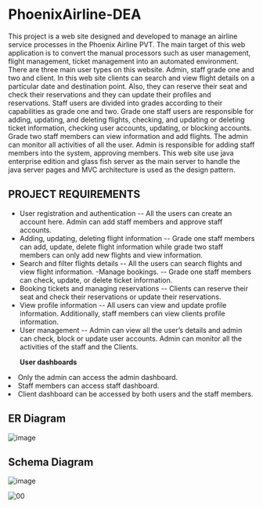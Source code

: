 # PhoenixAirline-DEA

This project is a web site designed and developed to manage an airline service processes in the 
Phoenix Airline PVT. The main target of this web application is to convert the manual processors 
such as user management, flight management, ticket management into an automated 
environment. 
There are three main user types on this website. Admin, staff grade one and two and client. In 
this web site clients can search and view flight details on a particular date and destination point. 
Also, they can reserve their seat and check their reservations and they can update their profiles 
and reservations. 
Staff users are divided into grades according to their capabilities as grade one and two. Grade 
one staff users are responsible for adding, updating, and deleting flights, checking, and updating 
or deleting ticket information, checking user accounts, updating, or blocking accounts. Grade two 
staff members can view information and add flights.
The admin can monitor all activities of all the user. Admin is responsible for adding staff members 
into the system, approving members. This web site use java enterprise edition and glass fish 
server as the main server to handle the java server pages and MVC architecture is used as the 
design pattern.

## PROJECT REQUIREMENTS 
- User registration and authentication
--  All the users can create an account here. Admin can add staff members and approve staff 
accounts.
- Adding, updating, deleting flight information
-- Grade one staff members can add, update, delete flight information while grade two staff 
members can only add new flights and view information.
- Search and filter flights details
-- All the users can search flights and view flight information.
-Manage bookings.
-- Grade one staff members can check, update, or delete ticket information.
- Booking tickets and managing reservations
-- Clients can reserve their seat and check their reservations or update their reservations.
- View profile information
-- All users can view and update profile information. Additionally, staff members can view clients 
profile information.
- User management
-- Admin can view all the user’s details and admin can check, block or update user accounts. Admin 
can monitor all the activities of the staff and the Clients.


<ul><b> User dashboards</b></ul>
<li> Only the admin can access the admin dashboard. </li>
<li> Staff members can access staff dashboard.</li>
<li> Client dashboard can be accessed by both users and the staff members.</li>




## ER Diagram
![image](https://user-images.githubusercontent.com/64256212/123505525-7674fb00-d614-11eb-8980-17b60e91da6d.png)

## Schema Diagram
![image](https://user-images.githubusercontent.com/64256212/123505536-84c31700-d614-11eb-98c5-abc7e2ad4988.png)



![00](https://user-images.githubusercontent.com/64256212/123505556-a8865d00-d614-11eb-9385-526747d25634.png)







